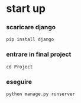 # start up
### scaricare django
    pip install django
### entrare in final project
    cd Project
### eseguire
    python manage.py runserver
